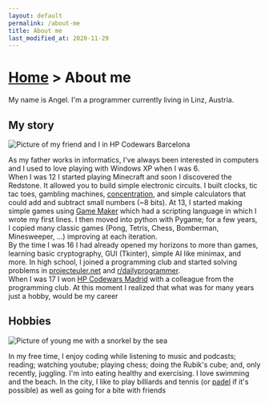 ```yaml
---
layout: default
permalink: /about-me
title: About me
last_modified_at: 2020-11-29
---
```


<h1>
<a href="{% link _pages/index.md %}">Home</a>
>
About me
</h1>

My name is Angel. I'm a programmer currently living in Linz, Austria.

## My story

<img class="img-float-right" src="{% link assets/img/hp-codewars-bcn.jpg %}" alt="Picture of my friend and I in HP Codewars Barcelona">

As my father works in informatics, I've always been interested in computers and I used to love playing with Windows XP when I was 6.<br>
When I was 12 I started playing Minecraft and soon I discovered the Redstone. It allowed you to build simple electronic circuits. I built clocks, tic tac toes, gambling machines, [concentration](https://en.wikipedia.org/wiki/Concentration_(card_game)), and simple calculators that could add and subtract small numbers (~8 bits). At 13, I started making simple games using [Game Maker](https://en.wikipedia.org/wiki/GameMaker) which had a scripting language in which I wrote my first lines. I then moved into python with Pygame; for a few years, I copied many classic games (Pong, Tetris, Chess, Bomberman, Minesweeper, ...) improving at each iteration.<br>
By the time I was 16 I had already opened my horizons to more than games, learning basic cryptography, GUI (Tkinter), simple AI like minimax, and more. In high school, I joined a programming club and started solving problems in [projecteuler.net](https://github.com/angelsenra/euler) and [r/dailyprogrammer](https://github.com/angelsenra/dailyprogrammer).<br>
When I was 17 I won [HP Codewars Madrid](https://github.com/angelsenra/hpcodewars-madrid-2018) with a colleague from the programming club. At this moment I realized that what was for many years just a hobby, would be my career

## Hobbies

<img class="img-float-left" src="{% link assets/img/kid-snorkel.jpg %}" alt="Picture of young me with a snorkel by the sea">

In my free time, I enjoy coding while listening to music and podcasts; reading; watching youtube; playing chess; doing the Rubik's cube; and, only recently, juggling. I'm into eating healthy and exercising. I love swimming and the beach. In the city, I like to play billiards and tennis (or [padel](https://en.wikipedia.org/wiki/Padel_(sport)) if it's possible) as well as going for a bite with friends
